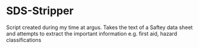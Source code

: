 # SDS-Stripper
Script created during my time at argus. Takes the text of a Saftey data sheet and attempts to extract the important information e.g. first aid, hazard classifications
